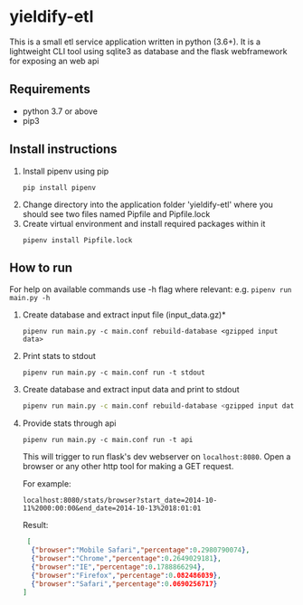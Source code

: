 # yieldify-etl

This is a small etl service application written in python (3.6+). It is a lightweight CLI tool using sqlite3 as database and the flask webframework for exposing an web api


## Requirements
- python 3.7 or above
- pip3
## Install instructions
1. Install pipenv using pip
    ````
    pip install pipenv 
    ````
2. Change directory into the application folder 'yieldify-etl' where you should see two files named Pipfile and Pipfile.lock
3. Create virtual environment and install required packages within it
    ````
    pipenv install Pipfile.lock
    ````
## How to run
For help on available commands use -h flag where relevant: e.g.
    ````
    pipenv run main.py -h
    ````

1. Create database and extract input file (input_data.gz)*
    ````
    pipenv run main.py -c main.conf rebuild-database <gzipped input data>
    ````
2. Print stats to stdout
    ````
    pipenv run main.py -c main.conf run -t stdout
    ````
3. Create database and extract input data and print to stdout
    ```bash
    pipenv run main.py -c main.conf rebuild-database <gzipped input data> run -t stdout
    ```
4. Provide stats through api
    ````
    pipenv run main.py -c main.conf run -t api
    ````
   This will trigger to run flask's dev webserver on ```localhost:8080```. Open a browser or any other http tool for making a GET request.
   
   For example:
   ```
   localhost:8080/stats/browser?start_date=2014-10-11%2000:00:00&end_date=2014-10-13%2018:01:01
   ```
   Result:
   ```json
    [
     {"browser":"Mobile Safari","percentage":0.2980790074},
     {"browser":"Chrome","percentage":0.2649029181},
     {"browser":"IE","percentage":0.1788866294},
     {"browser":"Firefox","percentage":0.082486039},
     {"browser":"Safari","percentage":0.0690256717}
   ]
   ```
